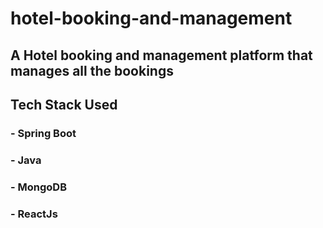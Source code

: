 # hotel-booking-and-management
## A Hotel booking and management platform that manages all the bookings 

## Tech Stack Used 
### - Spring Boot
### - Java
### - MongoDB
### - ReactJs